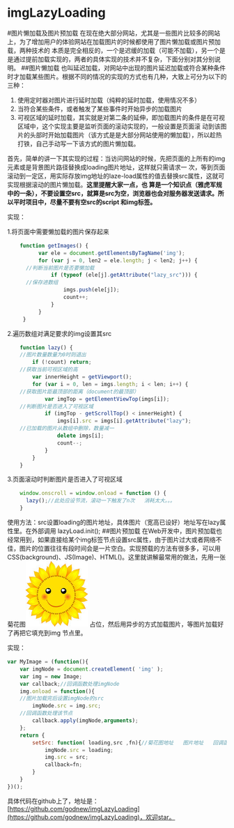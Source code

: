 # imgLazyLoading
#图片懒加载及图片预加载
在现在绝大部分网站，尤其是一些图片比较多的网站上，为了增加用户的体验网站在加载图片的时候都使用了图片懒加载或图片预加载，两种技术的
本质是完全相反的，一个是迟缓的加载（可能不加载），另一个是是通过提前加载实现的，两者的具体实现的技术并不复杂，下面分别对其分别说明。
##图片懒加载
也叫延迟加载，对网站中出现的图片延迟加载或符合某种条件时才加载某些图片。根据不同的情况的实现的方式也有几种，大致上可分为以下的三种：

1. 使用定时器对图片进行延时加载（纯粹的延时加载，使用情况不多）
2. 当符合某些条件，或者触发了某些事件时开始异步的加载图片
3. 可视区域的延时加载，其实就是对第二条的延伸，即加载图片的条件是在可视区域中，这个实现主要是监听页面的滚动实现的，一般设置是页面滚
动到该图片的头部时开始加载图片（该方式是是大部分网站使用的懒加载），所以趁热打铁，自己手动写一下该方式的图片懒加载。

首先，简单的讲一下其实现的过程：当访问网站的时候，先把页面的上所有的img元素或是背景图片路径替换成loading图片地址，这样就只需请求一
次，等到页面滚动到一定区，用实际存放img地址的laze-load属性的值去替换src属性，这就可实现根据滚动的图片懒加载。**这里提醒大家一点，也
算是一个知识点（雅虎军规中的一条），不要设置空src，就算是src为空，浏览器也会对服务器发送请求。所以平时项目中，尽量不要有空src的script
和img标签。**

实现：

1.将页面中需要懒加载的图片保存起来
```javascript
    function getImages() {
          var ele = document.getElementsByTagName('img');
          for (var j = 0, len2 = ele.length; j < len2; j++) {
      //判断当前图片是否要懒加载
              if (typeof (ele[j].getAttribute("lazy_src"))) {
      //保存进数组
                  imgs.push(ele[j]);
                  count++;
              }
          }
     }
```

2.遍历数组对满足要求的img设置其src
```javascript
    function lazy() {
    //图片数量数量为0时则退出
        if (!count) return;
    //获取当前可视区域的高
        var innerHeight = getViewport();
        for (var i = 0, len = imgs.length; i < len; i++) {
    //获取图片距最顶部的距离（document的最顶部）
            var imgTop = getElementViewTop(imgs[i]);   
    //判断图片是否进入了可视区域
            if (imgTop - getScrollTop() < innerHeight) {
                imgs[i].src = imgs[i].getAttribute("lazy");
    //已加载的图片从数组中删除，数量减一
                delete imgs[i];
                count--;
            }
        }
    }
```

3.页面滚动时判断图片是否进入了可视区域
```javascript
    window.onscroll = window.onload = function () {
      lazy();//此处应设节流，滚动一下触发了n次   消耗太大。。。
    }
```

使用方法：src设置loading的图片地址，具体图片（宽高已设好）地址写在lazy属性里。在外部调用  lazyLoad.init();
##图片预加载
在Web开发中，图片预加载也经常用到，如果直接给某个img标签节点设置src属性，由于图片过大或者网络不佳，图片的位置往往有段时间会是一片空白。实现预载的方法有很多多，可以用CSS(background)、JS(Image)、HTML(<img/>)。这里就讲解最常用的做法，先用一张菊花图![](images/flower.jpg) 占位，然后用异步的方式加载图片，等图片加载好了再把它填充到img 节点里。

实现：
```javascript
var MyImage = (function(){
    var imgNode = document.createElement( 'img' );
    var img = new Image;
    var callback;//回调函数处理imgNode
    img.onload = function(){
    //图片加载完后设置imgNode的src
        imgNode.src = img.src;
    //回调函数处理该节点
        callback.apply(imgNode,arguments);
    };
    return {
        setSrc: function( loading,src ,fn){//菊花图地址   图片地址   回调函数
            imgNode.src = loading;
            img.src = src;
            callback=fn;
        }
    }
})();
```

具体代码在github上了，地址是：[https://github.com/godnew/imgLazyLoading](https://github.com/godnew/imgLazyLoading)，欢迎star。
